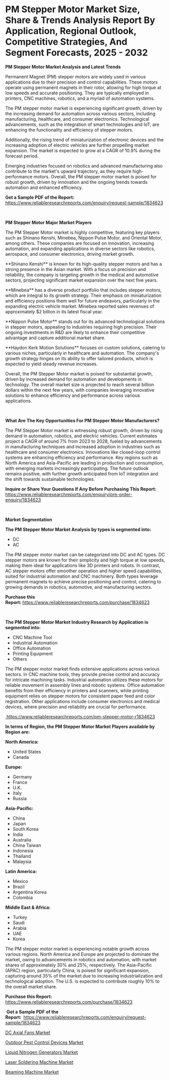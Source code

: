 <p><h1>PM Stepper Motor Market Size, Share & Trends Analysis Report By Application, Regional Outlook, Competitive Strategies, And Segment Forecasts, 2025 - 2032</h1></p><p><strong>PM Stepper Motor Market Analysis and Latest Trends</strong></p>
<p><p>Permanent Magnet (PM) stepper motors are widely used in various applications due to their precision and control capabilities. These motors operate using permanent magnets in their rotor, allowing for high torque at low speeds and accurate positioning. They are typically employed in printers, CNC machines, robotics, and a myriad of automation systems.</p><p>The PM stepper motor market is experiencing significant growth, driven by the increasing demand for automation across various sectors, including manufacturing, healthcare, and consumer electronics. Technological advancements, such as the integration of smart technologies and IoT, are enhancing the functionality and efficiency of stepper motors. </p><p>Additionally, the rising trend of miniaturization of electronic devices and the increasing adoption of electric vehicles are further propelling market expansion. The market is expected to grow at a CAGR of 10.9% during the forecast period. </p><p>Emerging industries focused on robotics and advanced manufacturing also contribute to the market's upward trajectory, as they require high-performance motors. Overall, the PM stepper motor market is poised for robust growth, driven by innovation and the ongoing trends towards automation and enhanced efficiency.</p></p>
<p><strong>Get a Sample PDF of the Report:&nbsp;</strong> <a href="https://www.reliableresearchreports.com/enquiry/request-sample/1834623?utm_campaign=36&utm_medium=2&utm_source=Github&utm_content=ia&utm_term=11042025&utm_id=pm-stepper-motor">https://www.reliableresearchreports.com/enquiry/request-sample/1834623</a></p>
<p>&nbsp;</p>
<p><strong>PM Stepper Motor Major Market Players</strong></p>
<p><p>The PM Stepper Motor market is highly competitive, featuring key players such as Shinano Kenshi, Minebea, Nippon Pulse Motor, and Oriental Motor, among others. These companies are focused on innovation, increasing automation, and expanding applications in diverse sectors like robotics, aerospace, and consumer electronics, driving market growth.</p><p>**Shinano Kenshi** is known for its high-quality stepper motors and has a strong presence in the Asian market. With a focus on precision and reliability, the company is targeting growth in the medical and automotive sectors, projecting significant market expansion over the next five years.</p><p>**Minebea** has a diverse product portfolio that includes stepper motors, which are integral to its growth strategy. Their emphasis on miniaturization and efficiency positions them well for future endeavors, particularly in the expanding electric vehicle market. Minebea reported sales revenues of approximately $2 billion in its latest fiscal year.</p><p>**Nippon Pulse Motor** stands out for its advanced technological solutions in stepper motors, appealing to industries requiring high precision. Their ongoing investments in R&D are likely to enhance their competitive advantage and capture additional market share.</p><p>**Haydon Kerk Motion Solutions** focuses on custom solutions, catering to various niches, particularly in healthcare and automation. The company's growth strategy hinges on its ability to offer tailored products, which is expected to yield steady revenue increases.</p><p>Overall, the PM Stepper Motor market is poised for substantial growth, driven by increased demand for automation and developments in technology. The overall market size is projected to reach several billion dollars within the next few years, with companies leveraging innovative solutions to enhance efficiency and performance across various applications.</p></p>
<p>&nbsp;</p>
<p><strong>What Are The Key Opportunities For PM Stepper Motor Manufacturers?</strong></p>
<p><p>The PM Stepper Motor market is witnessing robust growth, driven by rising demand in automation, robotics, and electric vehicles. Current estimates project a CAGR of around 7% from 2023 to 2028, fueled by advancements in manufacturing techniques and increased adoption in industries such as healthcare and consumer electronics. Innovations like closed-loop control systems are enhancing efficiency and performance. Key regions such as North America and Asia-Pacific are leading in production and consumption, with emerging markets increasingly participating. The future outlook remains positive, with further growth anticipated from IoT integration and the shift towards sustainable technologies.</p></p>
<p><strong>Inquire or Share Your Questions If Any Before Purchasing This Report:</strong> <a href="https://www.reliableresearchreports.com/enquiry/pre-order-enquiry/1834623?utm_campaign=36&utm_medium=2&utm_source=Github&utm_content=ia&utm_term=11042025&utm_id=pm-stepper-motor">https://www.reliableresearchreports.com/enquiry/pre-order-enquiry/1834623</a></p>
<p>&nbsp;</p>
<p><strong>Market Segmentation</strong></p>
<p><strong>The PM Stepper Motor Market Analysis by types is segmented into:</strong></p>
<p><ul><li>DC</li><li>AC</li></ul></p>
<p><p>The PM stepper motor market can be categorized into DC and AC types. DC stepper motors are known for their simplicity and high torque at low speeds, making them ideal for applications like 3D printers and robots. In contrast, AC stepper motors offer smoother operation and higher speed capabilities, suited for industrial automation and CNC machinery. Both types leverage permanent magnets to achieve precise positioning and control, catering to growing demands in robotics, automotive, and manufacturing sectors.</p></p>
<p><strong>Purchase this Report:&nbsp;</strong><a href="https://www.reliableresearchreports.com/purchase/1834623?utm_campaign=36&utm_medium=2&utm_source=Github&utm_content=ia&utm_term=11042025&utm_id=pm-stepper-motor">https://www.reliableresearchreports.com/purchase/1834623</a></p>
<p>&nbsp;</p>
<p><strong>The PM Stepper Motor Market Industry Research by Application is segmented into:</strong></p>
<p><ul><li>CNC Machine Tool</li><li>Industrial Automation</li><li>Office Automation</li><li>Printing Equipment</li><li>Others</li></ul></p>
<p><p>The PM stepper motor market finds extensive applications across various sectors. In CNC machine tools, they provide precise control and accuracy for intricate machining tasks. Industrial automation utilizes these motors for reliable movement in assembly lines and robotic systems. Office automation benefits from their efficiency in printers and scanners, while printing equipment relies on stepper motors for consistent paper feed and color registration. Other applications include consumer electronics and medical devices, where precision and reliability are crucial for performance.</p></p>
<p><a href="https://www.reliableresearchreports.com/pm-stepper-motor-r1834623?utm_campaign=36&utm_medium=2&utm_source=Github&utm_content=ia&utm_term=11042025&utm_id=pm-stepper-motor">&nbsp;https://www.reliableresearchreports.com/pm-stepper-motor-r1834623</a></p>
<p><strong>In terms of Region, the PM Stepper Motor Market Players available by Region are:</strong></p>
<p>
    <p> <strong> North America: </strong>
        <ul>
            <li>United States</li>
            <li>Canada</li>
        </ul>
        </p> 
    <p> <strong> Europe: </strong>
        <ul>
            <li>Germany</li>
            <li>France</li>
            <li>U.K.</li>
            <li>Italy</li>
            <li>Russia</li>
        </ul>
        </p> 
    <p> <strong> Asia-Pacific: </strong>
        <ul>
            <li>China</li>
            <li>Japan</li>
            <li>South Korea</li>
            <li>India</li>
            <li>Australia</li>
            <li>China Taiwan</li>
            <li>Indonesia</li>
            <li>Thailand</li>
            <li>Malaysia</li>
        </ul>
        </p> 
    <p> <strong> Latin America: </strong>
        <ul>
            <li>Mexico</li>
            <li>Brazil</li>
            <li>Argentina Korea</li>
            <li>Colombia</li>
        </ul>
        </p> 
    <p> <strong> Middle East & Africa: </strong>
        <ul>
            <li>Turkey</li>
            <li>Saudi</li>
            <li>Arabia</li>
            <li>UAE</li>
            <li>Korea</li>
        </ul>
    </p>
    </p>
<p><p>The PM stepper motor market is experiencing notable growth across various regions. North America and Europe are projected to dominate the market, owing to advancements in robotics and automation, with market shares of approximately 30% and 25%, respectively. The Asia-Pacific (APAC) region, particularly China, is poised for significant expansion, capturing around 35% of the market due to increasing industrialization and technological adoption. The U.S. is expected to contribute roughly 10% to the overall market share.</p></p>
<p><strong>Purchase this Report: </strong><a href="https://www.reliableresearchreports.com/purchase/1834623?utm_campaign=36&utm_medium=2&utm_source=Github&utm_content=ia&utm_term=11042025&utm_id=pm-stepper-motor">https://www.reliableresearchreports.com/purchase/1834623</a></p>
<p>&nbsp;<strong>Get a Sample PDF of the Report:&nbsp;&nbsp;</strong><a href="https://www.reliableresearchreports.com/enquiry/request-sample/1834623?utm_campaign=36&utm_medium=2&utm_source=Github&utm_content=ia&utm_term=11042025&utm_id=pm-stepper-motor">https://www.reliableresearchreports.com/enquiry/request-sample/1834623</a></p>
<p><strong></strong></p>
<p><p><a href="https://github.com/shirleenfraker87/Market-Research-Report-List-1/blob/main/dc-axial-fans-market.md?utm_campaign=36&utm_medium=2&utm_source=Github&utm_content=ia&utm_term=11042025&utm_id=pm-stepper-motor">DC Axial Fans Market</a></p><p><a href="https://github.com/jerhoskinson197676/Market-Research-Report-List-1/blob/main/outdoor-pest-control-devices-market.md?utm_campaign=36&utm_medium=2&utm_source=Github&utm_content=ia&utm_term=11042025&utm_id=pm-stepper-motor">Outdoor Pest Control Devices Market</a></p><p><a href="https://github.com/bholdsfofie/Market-Research-Report-List-1/blob/main/liquid-nitrogen-generators-market.md?utm_campaign=36&utm_medium=2&utm_source=Github&utm_content=ia&utm_term=11042025&utm_id=pm-stepper-motor">Liquid Nitrogen Generators Market</a></p><p><a href="https://github.com/norbeludie83/Market-Research-Report-List-1/blob/main/laser-soldering-machine-market.md?utm_campaign=36&utm_medium=2&utm_source=Github&utm_content=ia&utm_term=11042025&utm_id=pm-stepper-motor">Laser Soldering Machine Market</a></p><p><a href="https://github.com/JosephineMcguire65/Market-Research-Report-List-2/blob/main/beaming-machine-market.md?utm_campaign=36&utm_medium=2&utm_source=Github&utm_content=ia&utm_term=11042025&utm_id=pm-stepper-motor">Beaming Machine Market</a></p></p>
